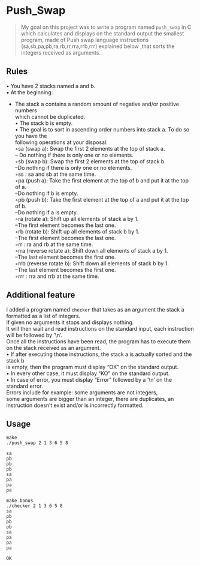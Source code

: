 <h1 class="code-line" data-line-start=0 data-line-end=1 ><a id="Push_Swap_0"></a>Push_Swap</h1>
<blockquote>
<p class="has-line-data" data-line-start="2" data-line-end="3">My goal on this project was to write a program named <code>push_swap</code> in C which calculates and displays on the standard output the smallest program, made of Push swap language instructions (sa,sb,pa,pb,ra,rb,rr,rra,rrb,rrr) explained below ,that sorts the integers received as arguments.</p>
</blockquote>
<h2 class="code-line" data-line-start=4 data-line-end=5 ><a id="Rules_4"></a>Rules</h2>
<p class="has-line-data" data-line-start="5" data-line-end="7">• You have 2 stacks named a and b.<br>
• At the beginning:</p>
<ul>
<li class="has-line-data" data-line-start="7" data-line-end="32">The stack a contains a random amount of negative and/or positive numbers<br>
which cannot be duplicated.<br>
• The stack b is empty.<br>
• The goal is to sort in ascending order numbers into stack a. To do so you have the<br>
following operations at your disposal:<br>
◦sa (swap a): Swap the first 2 elements at the top of stack a.<br>
– Do nothing if there is only one or no elements.<br>
◦sb (swap b): Swap the first 2 elements at the top of stack b.<br>
–Do nothing if there is only one or no elements.<br>
◦ss : sa and sb at the same time.<br>
◦pa (push a): Take the first element at the top of b and put it at the top of a.<br>
–Do nothing if b is empty.<br>
◦pb (push b): Take the first element at the top of a and put it at the top of b.<br>
–Do nothing if a is empty.<br>
◦ra (rotate a): Shift up all elements of stack a by 1.<br>
–The first element becomes the last one.<br>
◦rb (rotate b): Shift up all elements of stack b by 1.<br>
–The first element becomes the last one.<br>
◦rr : ra and rb at the same time.<br>
◦rra (reverse rotate a): Shift down all elements of stack a by 1.<br>
–The last element becomes the first one.<br>
◦rrb (reverse rotate b): Shift down all elements of stack b by 1.<br>
–The last element becomes the first one.<br>
◦rrr : rra and rrb at the same time.</li>
</ul>
<h2 class="code-line" data-line-start=32 data-line-end=33 ><a id="Additional_feature_32"></a>Additional feature</h2>
<p class="has-line-data" data-line-start="33" data-line-end="43">I added a program named <code>checker</code> that takes as an argument the stack a formatted as a list of integers.<br>
If given no arguments it stops and displays nothing.<br>
It will then wait and read instructions on the standard input, each instruction will be followed by ’\n’.<br>
Once all the instructions have been read, the program has to execute them on the stack received as an argument.<br>
• If after executing those instructions, the stack a is actually sorted and the stack b<br>
is empty, then the program must display “OK” on the standard output.<br>
• In every other case, it must display “KO” on the standard output.<br>
• In case of error, you must display “Error” followed by a ’\n’ on the standard error.<br>
Errors include for example: some arguments are not integers,<br>
some arguments are bigger than an integer, there are duplicates, an instruction doesn’t exist and/or is incorrectly formatted.</p>
<h2 class="code-line" data-line-start=43 data-line-end=44 ><a id="Usage_43"></a>Usage</h2>
<pre><code class="has-line-data" data-line-start="45" data-line-end="48" class="language-sh">make
./push_swap <span class="hljs-number">2</span> <span class="hljs-number">1</span> <span class="hljs-number">3</span> <span class="hljs-number">6</span> <span class="hljs-number">5</span> <span class="hljs-number">8</span>
</code></pre>
<pre><code class="has-line-data" data-line-start="49" data-line-end="58" class="language-sh">sa
pb
pb
pb
sa
pa
pa
pa
</code></pre>
<pre><code class="has-line-data" data-line-start="60" data-line-end="71" class="language-sh">make bonus
./checker <span class="hljs-number">2</span> <span class="hljs-number">1</span> <span class="hljs-number">3</span> <span class="hljs-number">6</span> <span class="hljs-number">5</span> <span class="hljs-number">8</span>
sa
pb
pb
pb
sa
pa
pa
pa
</code></pre>
<pre><code class="has-line-data" data-line-start="73" data-line-end="75" class="language-sh">OK
</code></pre>
